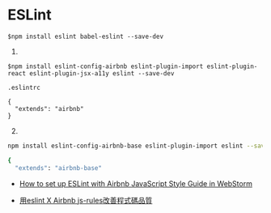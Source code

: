 # ESLint

```
$npm install eslint babel-eslint --save-dev
```

1. 

```
$npm install eslint-config-airbnb eslint-plugin-import eslint-plugin-react eslint-plugin-jsx-a11y eslint --save-dev
```

```.eslintrc```

```
{
  "extends": "airbnb"
}
```

2.

```bash
npm install eslint-config-airbnb-base eslint-plugin-import eslint --save-dev
```

```bash
{
  "extends": "airbnb-base"

```

* [How to set up ESLint with Airbnb JavaScript Style Guide in WebStorm](https://www.themarketingtechnologist.co/eslint-with-airbnb-javascript-style-guide-in-webstorm/)

* [用eslint X Airbnb js-rules改善程式碼品質](http://seans.tw/2016/eslint-with-airbnb/)